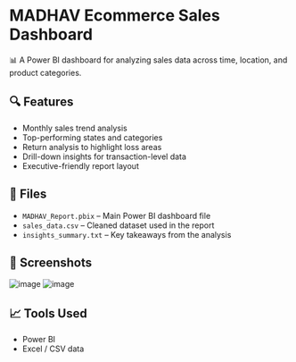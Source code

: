 # MADHAV Ecommerce Sales Dashboard

📊 A Power BI dashboard for analyzing sales data across time, location, and product categories.

## 🔍 Features
- Monthly sales trend analysis
- Top-performing states and categories
- Return analysis to highlight loss areas
- Drill-down insights for transaction-level data
- Executive-friendly report layout

## 📂 Files
- `MADHAV_Report.pbix` – Main Power BI dashboard file
- `sales_data.csv` – Cleaned dataset used in the report
- `insights_summary.txt` – Key takeaways from the analysis

## 📸 Screenshots
![image](https://github.com/user-attachments/assets/41c6e3df-3bb5-455e-8fcc-e87bffb388c3)
![image](https://github.com/user-attachments/assets/67acdecd-d2fc-4da8-9393-a3c81068e024)


## 📈 Tools Used
- Power BI
- Excel / CSV data

